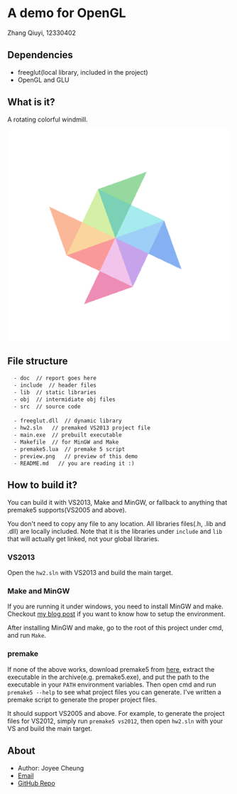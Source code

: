 # A demo for OpenGL

Zhang Qiuyi, 12330402

## Dependencies
* freeglut(local library, included in the project)
* OpenGL and GLU

## What is it?
A rotating colorful windmill.

![](preview.png)

## File structure

```
  - doc  // report goes here
  - include  // header files
  - lib  // static libraries
  - obj  // intermidiate obj files
  - src  // source code

  - freeglut.dll  // dynamic library
  - hw2.sln   // premaked VS2013 project file
  - main.exe  // prebuilt executable
  - Makefile  // for MinGW and Make
  - premake5.lua  // premake 5 script
  - preview.png   // preview of this demo
  - README.md   // you are reading it :)
```

## How to build it?

You can build it with VS2013, Make and MinGW, or fallback to anything that premake5 supports(VS2005 and above).

You don't need to copy any file to any location. All libraries files(.h, .lib and .dll) are locally included. Note that it is the libraries under `include` and `lib` that will actually get linked, not your global libraries.

### VS2013

Open the `hw2.sln` with VS2013 and build the main target.

### Make and MinGW

If you are running it under windows, you need to install MinGW and make. Checkout [my blog post](http://www.cnblogs.com/joyeecheung/p/4310487.html) if you want to know how to setup the environment.

After installing MinGW and make, go to the root of this project under cmd, and run `Make`. 

### premake

If none of the above works, download premake5 from [here](https://premake.github.io/download.html#v5), extract the executable in the archive(e.g. premake5.exe), and put the path to the executable in your `PATH` environment variables. Then open cmd and run `premake5 --help` to see what project files you can generate. I've written a premake script to generate the proper project files.

It should support VS2005 and above. For example, to generate the project files for VS2012, simply run `premake5 vs2012`, then open `hw2.sln` with your VS and build the main target.

## About

* Author: Joyee Cheung
* [Email](mailto://joyeec9h3@gmail.com)
* [GitHub Repo](https://github.com/joyeecheung/SE-342-Computer-Graphics/tree/master/hw2)
